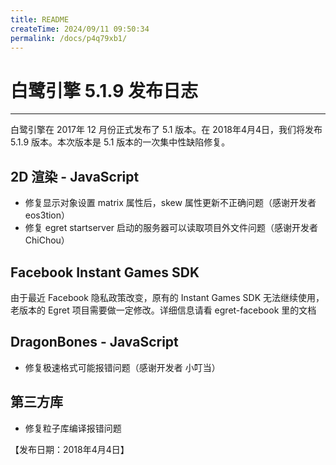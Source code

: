 ```yaml
---
title: README
createTime: 2024/09/11 09:50:34
permalink: /docs/p4q79xb1/
---
```

# 白鹭引擎 5.1.9 发布日志


---

白鹭引擎在 2017年 12 月份正式发布了 5.1 版本。在 2018年4月4日，我们将发布 5.1.9 版本。本次版本是 5.1 版本的一次集中性缺陷修复。

## 2D 渲染 - JavaScript 

* 修复显示对象设置 matrix 属性后，skew 属性更新不正确问题（感谢开发者 eos3tion）
* 修复 egret startserver 启动的服务器可以读取项目外文件问题（感谢开发者 ChiChou）

## Facebook Instant Games SDK
由于最近 Facebook 隐私政策改变，原有的 Instant Games SDK 无法继续使用，老版本的 Egret 项目需要做一定修改。详细信息请看 egret-facebook 里的文档

## DragonBones - JavaScript
* 修复极速格式可能报错问题（感谢开发者 小叮当）

## 第三方库
* 修复粒子库编译报错问题


【发布日期：2018年4月4日】